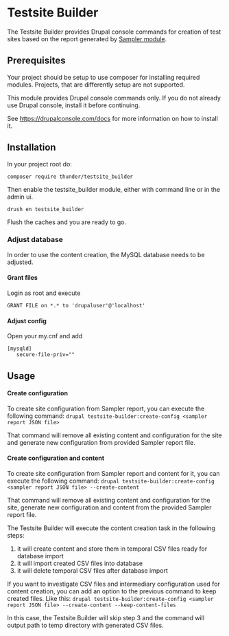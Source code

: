 # Testsite Builder

The Testsite Builder provides Drupal console commands for creation of test sites based on the report generated by [Sampler module](https://github.com/thunder/sampler).

## Prerequisites
Your project should be setup to use composer for installing required modules. Projects, that are differently setup are
not supported.

This module provides Drupal console commands only. If you do not already use Drupal console, install it before continuing.

See https://drupalconsole.com/docs for more information on how to install it.

## Installation

In your project root do:

    composer require thunder/testsite_builder

Then enable the testsite_builder module, either with command line or in the admin ui.

    drush en testsite_builder

Flush the caches and you are ready to go.

### Adjust database
In order to use the content creation, the MySQL database needs to be adjusted.

#### Grant files
Login as root and execute

    GRANT FILE on *.* to 'drupaluser'@'localhost'

#### Adjust config
Open your my.cnf and add
```
[mysqld]
   secure-file-priv=""
```

## Usage

#### Create configuration

To create site configuration from Sampler report, you can execute the following command:
`drupal testsite-builder:create-config <sampler report JSON file>`

That command will remove all existing content and configuration for the site and generate new configuration from provided Sampler report file.

#### Create configuration and content

To create site configuration from Sampler report and content for it, you can execute the following command:
`drupal testsite-builder:create-config <sampler report JSON file> --create-content`

That command will remove all existing content and configuration for the site, generate new configuration and content from the provided Sampler report file.

The Testsite Builder will execute the content creation task in the following steps:
1. it will create content and store them in temporal CSV files ready for database import
2. it will import created CSV files into database
3. it will delete temporal CSV files after database import

If you want to investigate CSV files and intermediary configuration used for content creation, you can add an option to the previous command to keep created files. Like this:
`drupal testsite-builder:create-config <sampler report JSON file> --create-content --keep-content-files`

In this case, the Testsite Builder will skip step 3 and the command will output path to temp directory with generated CSV files.
